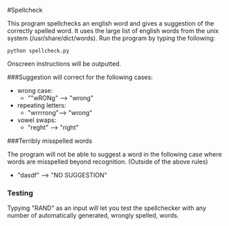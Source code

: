 #Spellcheck

This program spellchecks an english word and gives a suggestion of the correctly spelled word. It uses the large list of english words from the unix system (/usr/share/dict/words). Run the program by typing the following:

	python spellcheck.py
	
Onscreen instructions will be outputted. 

###Suggestion will correct for the following cases:

-	wrong case:
	- 	""wRONg" --> "wrong"	
-	repeating letters:
	-	"wrrrrong"--> "wrong"
-	vowel swaps:
	-	"reght" --> "right"

###Terribly misspelled words

The program will not be able to suggest a word in the following case where words are misspelled beyond recognition. (Outside of the above rules)

-	"dasdf" --> "NO SUGGESTION"

### Testing

Typying "RAND" as an input will let you test the spellchecker with any number of automatically generated, wrongly spelled, words. 